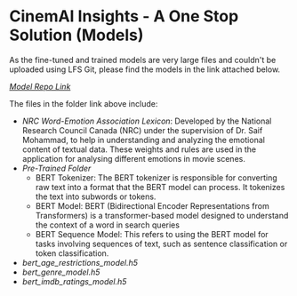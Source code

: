 # CinemAI Insights - A One Stop Solution (Models)

As the fine-tuned and trained models are very large files and couldn't be uploaded using LFS Git, please find the models in the link attached below.

*[Model Repo Link](https://1drv.ms/f/s!AqM-iZWYLD9iiMEmcCXRkrZWoTSUtQ?e=J1UXvK)* <br>

The files in the folder link above include:

+ *NRC Word-Emotion Association Lexicon*: Developed by the National Research Council Canada (NRC) under the supervision of Dr. Saif Mohammad, to help in understanding and analyzing the emotional content of textual data. These weights and rules are used in the application for analysing different emotions in movie scenes.
+ *Pre-Trained Folder*  
  + BERT Tokenizer: The BERT tokenizer is responsible for converting raw text into a format that the BERT model can process. It tokenizes the text into subwords or tokens.
  + BERT Model: BERT (Bidirectional Encoder Representations from Transformers) is a transformer-based model designed to understand the context of a word in search queries
  + BERT Sequence Model: This refers to using the BERT model for tasks involving sequences of text, such as sentence classification or token classification.
+ *bert_age_restrictions_model.h5*
+ *bert_genre_model.h5*
+ *bert_imdb_ratings_model.h5*

